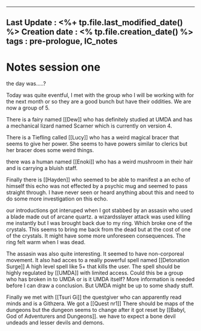 
---
Last Update : <%+ tp.file.last_modified_date() %>
Creation date : <% tp.file.creation_date() %>
tags : pre-prologue, IC_notes
---

# Notes session one
the day was.....?

Today was quite eventful, I met with the group who I will be working with for the next month or so they are a good bunch but have their oddities. We are now a group of 5.

There is a fairy named [[Dew]] who has definitely studied at UMDA and has a mechanical lizard named Scarner which is currently on version 4.

There is a Tiefling called [[Lucy]] who has a weird magical bracer that seems to give her power. She seems to have powers similar to clerics but her bracer does some weird things.

there was a human named [[Enoki]] who has a weird mushroom in their hair and is carrying a bluish staff. 

Finally there is [[Hayden]] who seemed to be able to manifest a an echo of himself this echo was not effected by a psychic mug and seemed to pass straight through. I have never seen or heard anything about this and need to do some more investigation on this echo.

our introductions got interuped when I got stabbed by an assasin who used a blade made out of arcane quartz. a wizardsslayer attack was used killing me instantly but I was brought back due to my ring. Which broke one of the crystals. This seems to bring me back from the dead but at the cost of one of the crystals. It might have some more unforeseen consequences. The ring felt warm when I was dead.

The assasin was also quite interesting. It seemed to have non-corporeal movement. It also had acces to a really powerful spell named [[Detonation Surge]] A high level spell like 5+ that kills the user. The spell should be highly regulated by [[UMDA]] with limited access. Could this be a group who has broken in to UMDA or is it UMDA itself? More information is needed before I can draw a conclusion. But UMDA might be up to some shady stuff.

Finally we met with [[Tsuri Gi]] the questgiver who can apparently read minds and is a Githzera. We got a [[Quest nr1]] There should be maps of the dungeons but the dungeon seems to change after it got reset by [[Babyl, God of Adventurers and Dungeons]]. we have to expect a bone devil undeads and lesser devils and demons.
